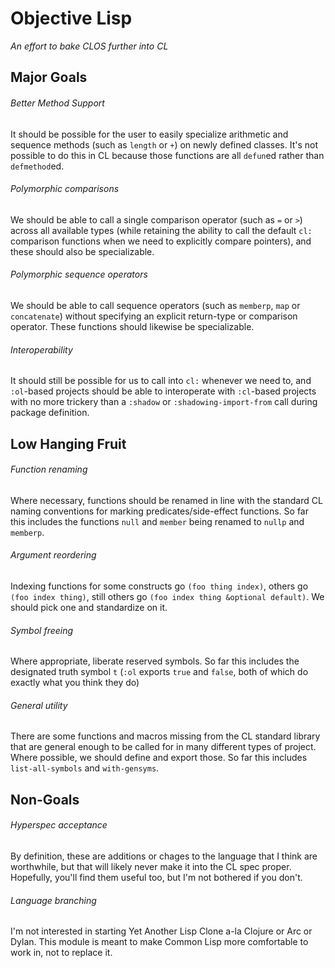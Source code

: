 # Objective Lisp

*An effort to bake CLOS further into CL*

## Major Goals

###### Better Method Support

It should be possible for the user to easily specialize arithmetic and sequence methods (such as `length` or `+`) on newly defined classes. It's not possible to do this in CL because those functions are all `defun`ed rather than `defmethod`ed.

###### Polymorphic comparisons

We should be able to call a single comparison operator (such as `=` or `>`) across all available types (while retaining the ability to call the default `cl:` comparison functions when we need to explicitly compare pointers), and these should also be specializable.


###### Polymorphic sequence operators

We should be able to call sequence operators (such as `memberp`, `map` or `concatenate`) without specifying an explicit return-type or comparison operator. These functions should likewise be specializable.

###### Interoperability

It should still be possible for us to call into `cl:` whenever we need to, and `:ol`-based projects should be able to interoperate with `:cl`-based projects with no more trickery than a `:shadow` or `:shadowing-import-from` call during package definition.

## Low Hanging Fruit

###### Function renaming

Where necessary, functions should be renamed in line with the standard CL naming conventions for marking predicates/side-effect functions. So far this includes the functions `null` and `member` being renamed to `nullp` and `memberp`.

###### Argument reordering

Indexing functions for some constructs go `(foo thing index)`, others go `(foo index thing)`, still others go `(foo index thing &optional default)`. We should pick one and standardize on it.

###### Symbol freeing

Where appropriate, liberate reserved symbols. So far this includes the designated truth symbol `t` (`:ol` exports `true` and `false`, both of which do exactly what you think they do)

###### General utility

There are some functions and macros missing from the CL standard library that are general enough to be called for in many different types of project. Where possible, we should define and export those. So far this includes `list-all-symbols` and `with-gensyms`.

## Non-Goals

###### Hyperspec acceptance

By definition, these are additions or chages to the language that I think are worthwhile, but that will likely never make it into the CL spec proper. Hopefully, you'll find them useful too, but I'm not bothered if you don't.

###### Language branching

I'm not interested in starting Yet Another Lisp Clone a-la Clojure or Arc or Dylan. This module is meant to make Common Lisp more comfortable to work in, not to replace it.
